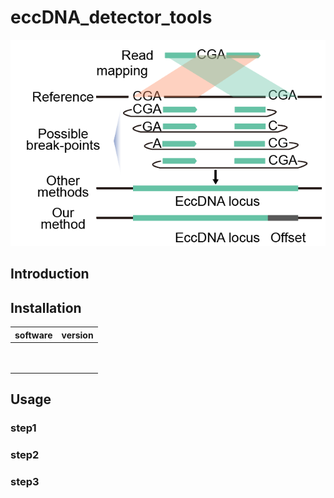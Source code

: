 # eccDNA_detector_tools  
![advantage of this method](image/advantage.png)
## Introduction  
## Installation  
software  |version
|:---:  |:---:|
|  |  |
|  |  |
|  |  |
|  |  |
|  |  |
|  |  |
|  |  |
|  |  |
|  |  |
## Usage  
### step1  
### step2  
### step3
